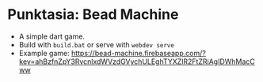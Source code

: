 # Punktasia: Bead Machine

 - A simple dart game.
 - Build with `build.bat` or serve with `webdev serve`
 - Example game: https://bead-machine.firebaseapp.com/?key=ahBzfnZpY3RvcnlxdWVzdGVychULEghTYXZlR2FtZRiAgIDWhMacCww
